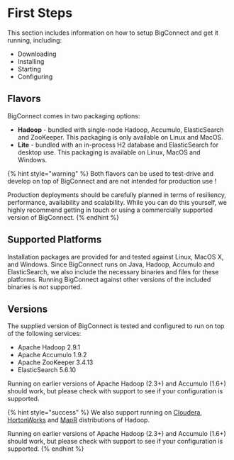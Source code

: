 # First Steps

This section includes information on how to setup BigConnect and get it running, including:

* Downloading
* Installing
* Starting
* Configuring

## Flavors

BigConnect comes in two packaging options:

* **Hadoop** - bundled with single-node Hadoop, Accumulo, ElasticSearch and ZooKeeper. This packaging is only available on Linux and MacOS.
* **Lite** - bundled with an in-process H2 database and ElasticSearch for desktop use. This packaging is available on Linux, MacOS and Windows.

{% hint style="warning" %}
Both flavors can be used to test-drive and develop on top of BigConnect and are not intended for production use !   
  
Production deployments should be carefully planned in terms of resiliency, performance, availability and scalability. While you can do this yourself, we highly recommend getting in touch or using a commercially supported version of BigConnect.
{% endhint %}

## Supported Platforms

Installation packages are provided for and tested against Linux, MacOS X, and Windows. Since BigConnect runs on Java, Hadoop, Accumulo and ElasticSearch, we also include the necessary binaries and files for these platforms. Running BigConnect against other versions of the included binaries is not supported.

## Versions

The supplied version of BigConnect is tested and configured to run on top of the following services:

* Apache Hadoop 2.9.1
* Apache Accumulo 1.9.2
* Apache ZooKeeper 3.4.13
* ElasticSearch 5.6.10

Running on earlier versions of Apache Hadoop \(2.3+\) and Accumulo \(1.6+\)  should work, but please check with support to see if your configuration is supported.

{% hint style="success" %}
We also support running on [Cloudera](https://www.cloudera.com/), [HortonWorks](https://hortonworks.com/) and [MapR](https://mapr.com/) distributions of Hadoop.

Running on earlier versions of Apache Hadoop \(2.3+\) and Accumulo \(1.6+\)  should work, but please check with support to see if your configuration is supported.
{% endhint %}





